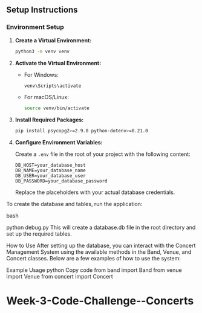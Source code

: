## Setup Instructions

### Environment Setup

1. **Create a Virtual Environment:**
    ```bash
    python3 -m venv venv
    ```

2. **Activate the Virtual Environment:**
    - For Windows:
        ```bash
        venv\Scripts\activate
        ```
    - For macOS/Linux:
        ```bash
        source venv/bin/activate
        ```

3. **Install Required Packages:**
    ```bash
    pip install psycopg2>=2.9.0 python-dotenv>=0.21.0
    ```

4. **Configure Environment Variables:**

    Create a `.env` file in the root of your project with the following content:

    ```plaintext
    DB_HOST=your_database_host
    DB_NAME=your_database_name
    DB_USER=your_database_user
    DB_PASSWORD=your_database_password
    ```

    Replace the placeholders with your actual database credentials.



To create the database and tables, run the application:

bash

python debug.py
This will create a database.db file in the root directory and set up the required tables.

How to Use
After setting up the database, you can interact with the Concert Management System using the available methods in the Band, Venue, and Concert classes. Below are a few examples of how to use the system:

Example Usage
python
Copy code
from band import Band
from venue import Venue
from concert import Concert

# Week-3-Code-Challenge--Concerts
